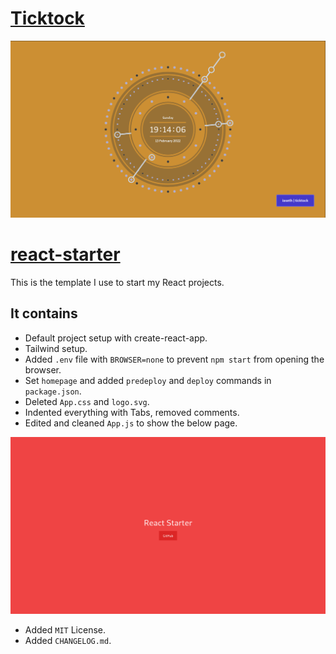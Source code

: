 
# [Ticktock](https://iaseth.github.io/ticktock)

<img src="https://raw.githubusercontent.com/iaseth/ticktock/master/img/ticktock-13F22.png">



# [react-starter](https://github.com/iaseth/react-starter)

This is the template I use to start my React projects.

## It contains
* Default project setup with create-react-app.
* Tailwind setup.
* Added `.env` file with `BROWSER=none` to prevent `npm start` from opening the browser.
* Set `homepage` and added `predeploy` and `deploy` commands in `package.json`.
* Deleted `App.css` and `logo.svg`.
* Indented everything with Tabs, removed comments.
* Edited and cleaned `App.js` to show the below page.

<img src="https://raw.githubusercontent.com/iaseth/react-starter/master/img/screenshot.png">

* Added `MIT` License.
* Added `CHANGELOG.md`.


